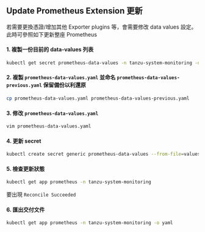 ## Update Prometheus Extension 更新
若需要更換憑證/增加其他 Exporter plugins 等，會需要修改 data values 設定。
此時可參照如下更新整座 Prometheus

#### 1. 複製一份目前的 data-values 列表

```sh
kubectl get secret prometheus-data-values -n tanzu-system-monitoring -o 'go-template={{ index .data "values.yaml" }}' | base64 -d > prometheus-data-values.yaml
```

#### 2. 複製 `prometheus-data-values.yaml` 並命名 `prometheus-data-values-previous.yaml` 保留備份以利還原

```sh
cp prometheus-data-values.yaml prometheus-data-values-previous.yaml
```

#### 3. 修改 `prometheus-data-values.yaml`

```sh
vim prometheus-data-values.yaml
```

#### 4. 更新 secret

```sh
kubectl create secret generic prometheus-data-values --from-file=values.yaml=prometheus-data-values.yaml -n tanzu-system-monitoring -o yaml --dry-run | kubectl replace -f-
```

#### 5. 檢查更新狀態

```sh
kubectl get app prometheus -n tanzu-system-monitoring
```

   要出現 `Reconcile Succeeded`

#### 6. 匯出交付文件

```sh
kubectl get app prometheus -n tanzu-system-monitoring -o yaml
```
